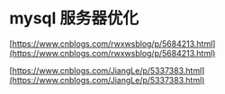 # mysql 服务器优化

[https://www.cnblogs.com/rwxwsblog/p/5684213.html](https://www.cnblogs.com/rwxwsblog/p/5684213.html)

[https://www.cnblogs.com/JiangLe/p/5337383.html](https://www.cnblogs.com/JiangLe/p/5337383.html)